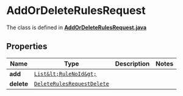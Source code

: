 

# AddOrDeleteRulesRequest

The class is defined in **[AddOrDeleteRulesRequest.java](../../src/main/java/example/micronaut/model/AddOrDeleteRulesRequest.java)**

## Properties

Name | Type | Description | Notes
------------ | ------------- | ------------- | -------------
**add** | [`List&lt;RuleNoId&gt;`](RuleNoId.md) |  | 
**delete** | [`DeleteRulesRequestDelete`](DeleteRulesRequestDelete.md) |  | 




